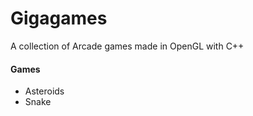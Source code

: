 # Gigagames



A collection of Arcade games made in OpenGL with C++

#### Games

* Asteroids
* Snake
